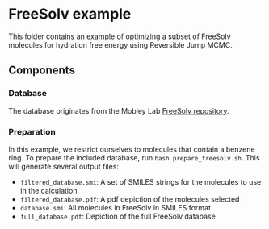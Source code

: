# FreeSolv example

This folder contains an example of optimizing a subset of FreeSolv molecules for hydration free energy
using Reversible Jump MCMC. 

## Components

### Database
The database originates from the Mobley Lab [FreeSolv repository](https://github.com/MobleyLab/FreeSolv).

### Preparation
In this example, we restrict ourselves to molecules that contain a benzene ring. To prepare
the included database, run `bash prepare_freesolv.sh`. This will generate several output files:

* `filtered_database.smi`: A set of SMILES strings for the molecules to use in the calculation
* `filtered_database.pdf`: A pdf depiction of the molecules selected
* `database.smi`: All molecules in FreeSolv in SMILES format
* `full_database.pdf`: Depiction of the full FreeSolv database

